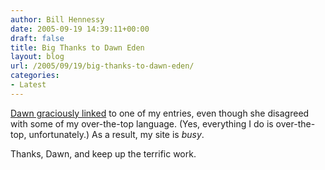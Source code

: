 ```yaml
---
author: Bill Hennessy
date: 2005-09-19 14:39:11+00:00
draft: false
title: Big Thanks to Dawn Eden
layout: blog
url: /2005/09/19/big-thanks-to-dawn-eden/
categories:
- Latest
---
```


[Dawn graciously linked](https://www.dawneden.com/blogger.html) to one of my entries, even though she disagreed with some of my over-the-top language.  (Yes, everything I do is over-the-top, unfortunately.)  As a result, my site is _busy_.

Thanks, Dawn, and keep up the terrific work. 
